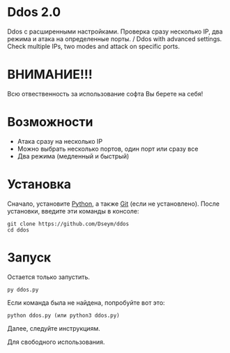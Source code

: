# Ddos 2.0
Ddos с расширенными настройками. Проверка сразу несколько IP, два режима и атака на определенные порты. / Ddos with advanced settings. Check multiple IPs, two modes and attack on specific ports.

# ВНИМАНИЕ!!!
Всю отвественность за использование софта Вы берете на себя!

# Возможности

 - Атака сразу на несколько IP
 - Можно выбрать несколько портов, один порт или сразу все
 - Два режима (медленный и быстрый)

# Установка

Сначало, установите [Python](https://www.python.org/downloads/), а также [Git](https://git-scm.com/downloads) (если не установлено).
После установки, введите эти команды в консоле:
 ```
 git clone https://github.com/Dseym/ddos
 cd ddos
 ```

# Запуск

Остается только запустить.
 ```
 py ddos.py
 ```
Если команда была не найдена, попробуйте вот это:
 ```
 python ddos.py (или python3 ddos.py)
 ```

Далее, следуйте инструкциям.

Для свободного использования.